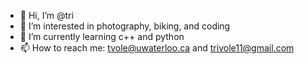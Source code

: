 - 👋 Hi, I’m @tri
- 👀 I’m interested in photography, biking, and coding
- 🌱 I’m currently learning c++ and python
- 📫 How to reach me: tvole@uwaterloo.ca and trivole11@gmail.com

<!---
mooseormeese/mooseormeese is a ✨ special ✨ repository because its `README.md` (this file) appears on your GitHub profile.
You can click the Preview link to take a look at your changes.
--->

